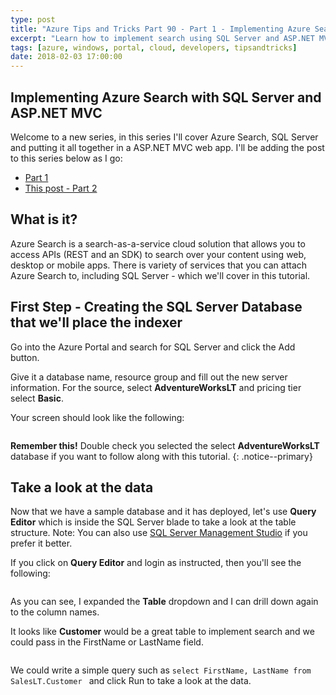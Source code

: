 ```yaml
---
type: post
title: "Azure Tips and Tricks Part 90 - Part 1 - Implementing Azure Search with SQL Server and ASP.NET MVC"
excerpt: "Learn how to implement search using SQL Server and ASP.NET MVC"
tags: [azure, windows, portal, cloud, developers, tipsandtricks]
date: 2018-02-03 17:00:00
---
```



## Implementing Azure Search with SQL Server and ASP.NET MVC

Welcome to a new series, in this series I'll cover Azure Search, SQL Server and putting it all together in a ASP.NET MVC web app. I'll be adding the post to this series below as I go:

* [Part 1](http://www.michaelcrump.net/azure-tips-and-tricks90/)
* [This post - Part 2](http://www.michaelcrump.net/azure-tips-and-tricks91/)

## What is it? 

Azure Search is a search-as-a-service cloud solution that allows you to access APIs (REST and an SDK) to search over your content using web, desktop or mobile apps. There is variety of services that you can attach Azure Search to, including SQL Server - which we'll cover in this tutorial. 

## First Step - Creating the SQL Server Database that we'll place the indexer

Go into the Azure Portal and search for SQL Server and click the Add button. 

Give it a database name, resource group and fill out the new server information. For the source, select **AdventureWorksLT** and pricing tier select **Basic**. 

Your screen should look like the following: 

<img :src="$withBase('/files/azuresearch1.jpg')">

**Remember this!** Double check you selected the select **AdventureWorksLT** database if you want to follow along with this tutorial. 
{: .notice--primary}

## Take a look at the data

Now that we have a sample database and it has deployed, let's use **Query Editor** which is inside the SQL Server blade to take a look at the table structure. Note: You can also use [SQL Server Management Studio](https://docs.microsoft.com/en-us/sql/ssms/download-sql-server-management-studio-ssms) if you prefer it better. 

If you click on **Query Editor** and login as instructed, then you'll see the following:

<img :src="$withBase('/files/azuresearch2.png')">

As you can see, I expanded the **Table** dropdown and I can drill down again to the column names. 

It looks like **Customer** would be a great table to implement search and we could pass in the FirstName or LastName field. 

<img :src="$withBase('/files/azuresearch3.png')">

We could write a simple query such as `select FirstName, LastName from SalesLT.Customer ` and click Run to take a look at the data. 

<img :src="$withBase('/files/azuresearch4.png')">
